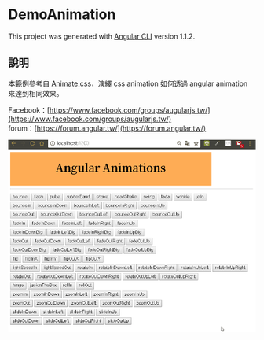 # DemoAnimation

This project was generated with [Angular CLI](https://github.com/angular/angular-cli) version 1.1.2.

## 說明

本範例參考自 [Animate.css](https://daneden.github.io/animate.css/)，演繹 css animation 如何透過 angular animation 來達到相同效果。

Facebook：[https://www.facebook.com/groups/augularjs.tw/](https://www.facebook.com/groups/augularjs.tw/)  
forum：[https://forum.angular.tw/](https://forum.angular.tw/)

![sample](/sample.gif)
